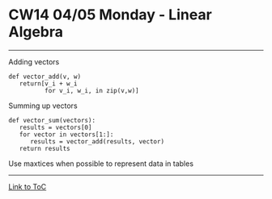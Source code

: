 # CW14 04/05 Monday - Linear Algebra
---
Adding vectors
```
def vector_add(v, w)
   return[v_i + w_i
          for v_i, w_i, in zip(v,w)]
```
Summing up vectors
```
def vector_sum(vectors):
   results = vectors[0]
   for vector in vectors[1:]:
      results = vector_add(results, vector)
   return results
```
Use maxtices when possible to represent data in tables


---
[Link to ToC](https://github.com/rafkruczkowski/journal)